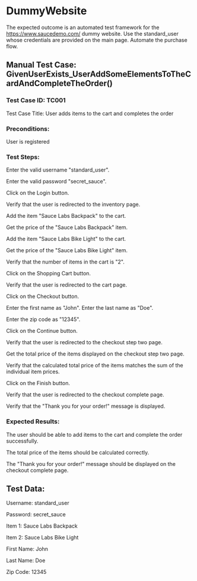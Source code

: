 # DummyWebsite
The expected outcome is an automated test framework for the https://www.saucedemo.com/ dummy website. Use the standard_user whose credentials are provided on the main page. Automate the purchase flow.

## Manual Test Case: GivenUserExists_UserAddSomeElementsToTheCardAndCompleteTheOrder()

### Test Case ID: TC001
Test Case Title: User adds items to the cart and completes the order
### Preconditions:
User is registered
### Test Steps:
Enter the valid username "standard_user".

Enter the valid password "secret_sauce".

Click on the Login button.

Verify that the user is redirected to the inventory page.

Add the item "Sauce Labs Backpack" to the cart.

Get the price of the "Sauce Labs Backpack" item.

Add the item "Sauce Labs Bike Light" to the cart.

Get the price of the "Sauce Labs Bike Light" item.

Verify that the number of items in the cart is "2".

Click on the Shopping Cart button.

Verify that the user is redirected to the cart page.

Click on the Checkout button.

Enter the first name as "John".
Enter the last name as "Doe".

Enter the zip code as "12345".

Click on the Continue button.

Verify that the user is redirected to the checkout step two page.

Get the total price of the items displayed on the checkout step two page.

Verify that the calculated total price of the items matches the sum of the individual item prices.

Click on the Finish button.

Verify that the user is redirected to the checkout complete page.

Verify that the "Thank you for your order!" message is displayed.

### Expected Results:
The user should be able to add items to the cart and complete the order successfully.

The total price of the items should be calculated correctly.

The "Thank you for your order!" message should be displayed on the checkout complete page.


## Test Data:
Username: standard_user

Password: secret_sauce

Item 1: Sauce Labs Backpack

Item 2: Sauce Labs Bike Light

First Name: John

Last Name: Doe

Zip Code: 12345
